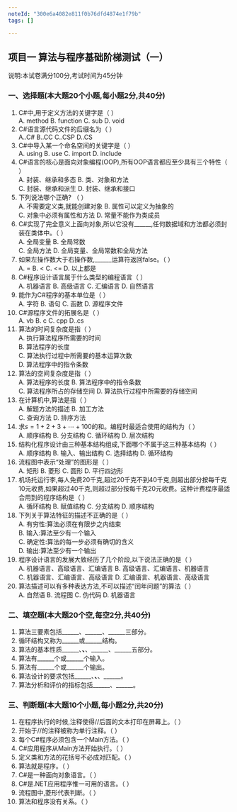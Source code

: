 ```yaml
---
noteId: "300e6a4082e811f0b76dfd4874e1f79b"
tags: []

---
```


## 项目一 算法与程序基础阶梯测试（一）
说明:本试卷满分100分,考试时间为45分钟

### 一、选择题(本大题20个小题,每小题2分,共40分)
1. C#中,用于定义方法的关键字是（  ）  
A. method  B. function  C. sub  D. void  
2. C#语言源代码文件的后缀名为（  ）  
A..C#  B..CC  C..CSP  D..CS  
3. C#中导入某一个命名空间的关键字是（  ）  
A. using  B. use  C. import  D. include  
4. C#语言的核心是面向对象编程(OOP),所有OOP语言都应至少具有三个特性（  ）  
A. 封装、继承和多态  B. 类、对象和方法  
C. 封装、继承和派生  D. 封装、继承和接口  
5. 下列说法哪个正确? （  ）  
A. 不需要定义类,就能创建对象  B. 属性可以定义为抽象的  
C. 对象中必须有属性和方法  D. 常量不能作为类成员  
6. C#实现了完全意义上面向对象,所以它没有______,任何数据域和方法都必须封装在类体中。（  ）  
A. 全局变量  B. 全局常数  
C. 全局方法  D. 全局变量、全局常数和全局方法  
7. 如果左操作数大于右操作数,______运算符返回false。（  ）  
A. =  B. <  C. <=  D. 以上都是  
8. C#程序设计语言属于什么类型的编程语言（  ）  
A. 机器语言  B. 高级语言  C. 汇编语言  D. 自然语言  
9. 能作为C#程序的基本单位是（  ）  
A. 字符  B. 语句  C. 函数  D. 源程序文件  
10. C#源程序文件的拓展名是（  ）  
A. vb  B. c  C. cpp  D..cs  
11. 算法的时间复杂度是指（  ）  
A. 执行算法程序所需要的时间  
B. 算法程序的长度  
C. 算法执行过程中所需要的基本运算次数  
D. 算法程序中的指令条数  
12. 算法的空间复杂度是指（  ）  
A. 算法程序的长度  B. 算法程序中的指令条数  
C. 算法程序所占的存储空间  D. 算法执行过程中所需要的存储空间  
13. 在计算机中,算法是指（  ）  
A. 解题方法的描述  B. 加工方法  
C. 查询方法  D. 排序方法  
14. 求$s = 1 + 2 + 3 + \cdots + 100$的和。编程时最适合使用的结构为（  ）  
A. 顺序结构  B. 分支结构  C. 循环结构  D. 层次结构  
15. 结构化程序设计由三种基本结构组成,下面哪个不属于这三种基本结构（  ）  
A. 顺序结构  B. 输入、输出结构  C. 选择结构  D. 循环结构  
16. 流程图中表示“处理”的图形是（  ）  
A. 矩形  B. 菱形  C. 圆形  D. 平行四边形  
17. 机场托运行李,每人免费20千克,超过20千克不到40千克,则超出部分按每千克10元收费,如果超过40千克,则超过部分按每千克20元收费。这种计费程序最适合用到的程序结构是（  ）  
A. 循环结构  B. 赋值结构  C. 分支结构  D. 顺序结构  
18. 下列关于算法特征的描述不正确的是（  ）  
A. 有穷性:算法必须在有限步之内结束  
B. 输入:算法至少有一个输入  
C. 确定性:算法的每一步必须有确切的含义  
D. 输出:算法至少有一个输出  
19. 程序设计语言的发展大致经历了几个阶段,以下说法正确的是（  ）  
A. 机器语言、高级语言、汇编语言  B. 高级语言、汇编语言、机器语言  
C. 机器语言、汇编语言、高级语言  D. 汇编语言、机器语言、高级语言  
20. 算法描述可以有多种表达方法,不可以描述“闰年问题”的算法（  ）  
A. 自然语  B. 流程图  C. 伪代码  D. 机器语言  

### 二、填空题(本大题20个空,每空2分,共40分)
1. 算法三要素包括______、______、______三部分。  
2. 循环结构又称为______或______结构。  
3. 算法的基本性质______、______、______、______、______五部分。  
4. 算法有______个或______个输入。  
5. 算法有______个或______个输出。  
6. 算法设计的要求包括______、______、______、______。  
7. 算法分析和评价的指标包括______、______。  

### 三、判断题(本大题10个小题,每小题2分,共20分)
1. 在程序执行的时候,注释使得//后面的文本打印在屏幕上。（  ）  
2. 开始于//的注释被称为单行注释。（  ）  
3. 每个C#程序必须包含一个Main方法。（  ）  
4. C#应用程序从Main方法开始执行。（  ）  
5. 定义类和方法的花括号不必成对匹配。（  ）  
6. 算法就是程序。（  ）  
7. C#是一种面向对象语言。（  ）  
8. C#是.NET应用程序惟一可用的语言。（  ）  
9. 流程图中,菱形代表判断。（  ）  
10. 算法和程序没有关系。（  ）  